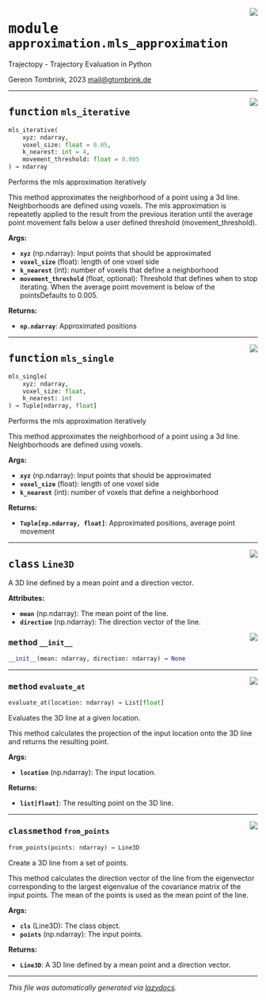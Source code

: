 <!-- markdownlint-disable -->

<a href="../trajectopy_core/approximation/mls_approximation.py#L0"><img align="right" style="float:right;" src="https://img.shields.io/badge/-source-cccccc?style=flat-square"></a>

# <kbd>module</kbd> `approximation.mls_approximation`
Trajectopy - Trajectory Evaluation in Python 

Gereon Tombrink, 2023 mail@gtombrink.de 


---

<a href="../trajectopy_core/approximation/mls_approximation.py#L77"><img align="right" style="float:right;" src="https://img.shields.io/badge/-source-cccccc?style=flat-square"></a>

## <kbd>function</kbd> `mls_iterative`

```python
mls_iterative(
    xyz: ndarray,
    voxel_size: float = 0.05,
    k_nearest: int = 4,
    movement_threshold: float = 0.005
) → ndarray
```

Performs the mls approximation iteratively 

This method approximates the neighborhood of a point using a 3d line. Neighborhoods are defined using voxels. The mls approximation is repeatetly applied to the result from the previous iteration until the average point movement falls below a user defined threshold (movement_threshold). 



**Args:**
 
 - <b>`xyz`</b> (np.ndarray):  Input points that should be approximated 
 - <b>`voxel_size`</b> (float):  length of one voxel side 
 - <b>`k_nearest`</b> (int):  number of voxels that define a neighborhood 
 - <b>`movement_threshold`</b> (float, optional):  Threshold that defines  when to stop iterating.  When the average point  movement is below of the  pointsDefaults to 0.005. 



**Returns:**
 
 - <b>`np.ndarray`</b>:  Approximated positions 


---

<a href="../trajectopy_core/approximation/mls_approximation.py#L114"><img align="right" style="float:right;" src="https://img.shields.io/badge/-source-cccccc?style=flat-square"></a>

## <kbd>function</kbd> `mls_single`

```python
mls_single(
    xyz: ndarray,
    voxel_size: float,
    k_nearest: int
) → Tuple[ndarray, float]
```

Performs the mls approximation iteratively 

This method approximates the neighborhood of a point using a 3d line. Neighborhoods are defined using voxels. 



**Args:**
 
 - <b>`xyz`</b> (np.ndarray):  Input points that should be approximated 
 - <b>`voxel_size`</b> (float):  length of one voxel side 
 - <b>`k_nearest`</b> (int):  number of voxels that define a neighborhood 



**Returns:**
 
 - <b>`Tuple[np.ndarray, float]`</b>:  Approximated positions, average point movement 


---

<a href="../trajectopy_core/approximation/mls_approximation.py#L21"><img align="right" style="float:right;" src="https://img.shields.io/badge/-source-cccccc?style=flat-square"></a>

## <kbd>class</kbd> `Line3D`
A 3D line defined by a mean point and a direction vector. 



**Attributes:**
 
 - <b>`mean`</b> (np.ndarray):  The mean point of the line. 
 - <b>`direction`</b> (np.ndarray):  The direction vector of the line. 

<a href="../<string>"><img align="right" style="float:right;" src="https://img.shields.io/badge/-source-cccccc?style=flat-square"></a>

### <kbd>method</kbd> `__init__`

```python
__init__(mean: ndarray, direction: ndarray) → None
```








---

<a href="../trajectopy_core/approximation/mls_approximation.py#L57"><img align="right" style="float:right;" src="https://img.shields.io/badge/-source-cccccc?style=flat-square"></a>

### <kbd>method</kbd> `evaluate_at`

```python
evaluate_at(location: ndarray) → List[float]
```

Evaluates the 3D line at a given location. 

This method calculates the projection of the input location onto the 3D line and returns the resulting point. 



**Args:**
 
 - <b>`location`</b> (np.ndarray):  The input location. 



**Returns:**
 
 - <b>`list[float]`</b>:  The resulting point on the 3D line. 

---

<a href="../trajectopy_core/approximation/mls_approximation.py#L34"><img align="right" style="float:right;" src="https://img.shields.io/badge/-source-cccccc?style=flat-square"></a>

### <kbd>classmethod</kbd> `from_points`

```python
from_points(points: ndarray) → Line3D
```

Create a 3D line from a set of points. 

This method calculates the direction vector of the line from the eigenvector corresponding to the largest eigenvalue of the covariance matrix of the input points. The mean of the points is used as the mean point of the line. 



**Args:**
 
 - <b>`cls`</b> (Line3D):  The class object. 
 - <b>`points`</b> (np.ndarray):  The input points. 



**Returns:**
 
 - <b>`Line3D`</b>:  A 3D line defined by a mean point and a direction vector. 




---

_This file was automatically generated via [lazydocs](https://github.com/ml-tooling/lazydocs)._
